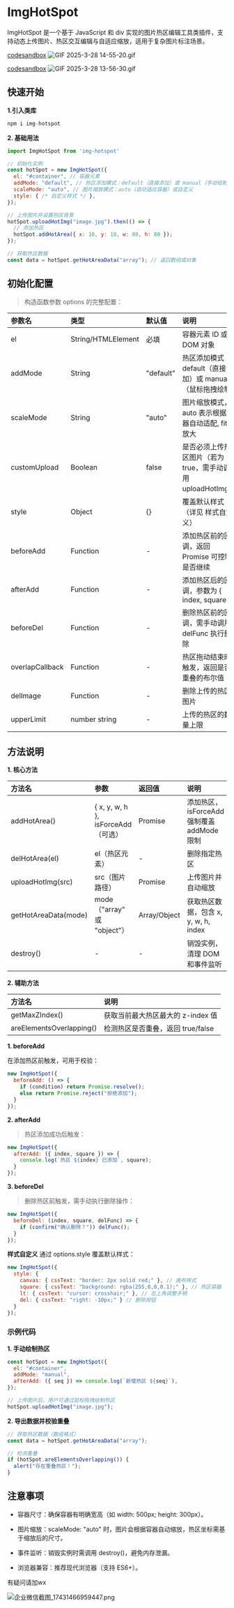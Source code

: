 # ImgHotSpot

ImgHotSpot 是一个基于 JavaScript 和 div 实现的图片热区编辑工具类插件，支持动态上传图片、热区交互编辑与自适应缩放，适用于复杂图片标注场景。




[codesandbox](https://codesandbox.io/p/sandbox/image-hotspot-tu-pian-re-qu-lkczjc)
![GIF 2025-3-28 14-55-20.gif](https://p6-juejin.byteimg.com/tos-cn-i-k3u1fbpfcp/9039eaa8f3b34bab88cbd8a0bd93e670~tplv-k3u1fbpfcp-watermark.image?)


[codesandbox](https://codesandbox.io/p/sandbox/qx8n4t)
![GIF 2025-3-28 13-56-30.gif](https://p3-juejin.byteimg.com/tos-cn-i-k3u1fbpfcp/0af482617a2d46258fd69247b8ffdd36~tplv-k3u1fbpfcp-watermark.image?)

## 快速开始

 **1.引入类库**

```js
npm i img-hotspot
```


**2. 基础用法**

```js
import ImgHotSpot from 'img-hotspot'

// 初始化实例
const hotSpot = new ImgHotSpot({
  el: "#container", // 容器元素
  addMode: "default", // 热区添加模式：default（直接添加）或 manual（手动绘制）
  scaleMode: "auto", // 图片缩放模式：auto（自动适应容器）或自定义
  style: { /* 自定义样式 */ },
});

// 上传图片并设置热区背景
hotSpot.uploadHotImg("image.jpg").then(() => {
  // 添加热区
  hotSpot.addHotArea({ x: 10, y: 10, w: 80, h: 80 });
});

// 获取热区数据
const data = hotSpot.getHotAreaData("array"); // 返回数组或对象
```

## 初始化配置

>构造函数参数 options 的完整配置：

|参数名	|类型	|默认值	|说明|
| :-------- | :-------------- | :------- | :------- |
|el	|String/HTMLElement	|必填	|容器元素 ID 或 DOM 对象|
|addMode|	String|	"default"|	热区添加模式：default（直接添加）或 manual（鼠标拖拽绘制）|
|scaleMode|	String	|"auto"|	图片缩放模式，auto 表示根据容器自动适配, fit 放大 |
|customUpload|	Boolean|false	|是否必须上传热区图片（若为 true，需手动调用 uploadHotImg）|
|style|	Object|	{}	|覆盖默认样式（详见 样式自定义）|
|beforeAdd|	Function|	-	|添加热区前的回调，返回 Promise 可控制是否继续|
|afterAdd|	Function|	-	|添加热区后的回调，参数为 { index, square }|
|beforeDel|	Function|	-	|删除热区前的回调，需手动调用 delFunc 执行删除|
|overlapCallback|	Function|	-	|热区拖动结束时触发，返回是否重叠的布尔值|
|delImage|	Function|	-	|删除上传的热区图片|
|upperLimit|	number string|	-	|上传的热区的数量上限|

## 方法说明

**1. 核心方法**

|方法名|	参数|	返回值|	说明|
| :-------- | :-------------- | :------- | :------- |
|addHotArea()|	{ x, y, w, h }, isForceAdd（可选）|	Promise|	添加热区，isForceAdd 强制覆盖 addMode 限制|
|delHotArea(el)|	el（热区元素）|	-	|删除指定热区|
|uploadHotImg(src)|	src（图片路径）|	Promise	|上传图片并自动缩放|
|getHotAreaData(mode)|	mode（"array" 或 "object"）|	Array/Object|	获取热区数据，包含 x, y, w, h, index|
|destroy()	|-	|-|	销毁实例，清理 DOM 和事件监听|

**2. 辅助方法**

|方法名|	说明|
| :-------- | :-------------- |
|getMaxZIndex()|	获取当前最大热区最大的 z-index 值|
|areElementsOverlapping()|	检测热区是否重叠，返回 true/false|

**1. beforeAdd**

在添加热区前触发，可用于校验：

```js
new ImgHotSpot({
  beforeAdd: () => {
    if (condition) return Promise.resolve();
    else return Promise.reject("拒绝添加");
  }
});
```
**2. afterAdd**

> 热区添加成功后触发：

```js
new ImgHotSpot({
  afterAdd: ({ index, square }) => {
    console.log(`热区 ${index} 已添加`, square);
  }
});
```

**3. beforeDel**

>删除热区前触发，需手动执行删除操作：

```js
new ImgHotSpot({
  beforeDel: (index, square, delFunc) => {
    if (confirm("确认删除？")) delFunc();
  }
});
```

**样式自定义**
通过 options.style 覆盖默认样式：

```js
new ImgHotSpot({
  style: {
    canvas: { cssText: "border: 2px solid red;" }, // 画布样式
    square: { cssText: "background: rgba(255,0,0,0.1);" }, // 热区容器
    lt: { cssText: "cursor: crosshair;" }, // 左上角调整手柄
    del: { cssText: "right: -10px;" } // 删除按钮
  }
});
```

### 示例代码

**1. 手动绘制热区**

```js
const hotSpot = new ImgHotSpot({
  el: "#container",
  addMode: "manual",
  afterAdd: ({ seq }) => console.log(`新增热区 ${seq}`),
});

// 上传图片后，用户可通过鼠标拖拽绘制热区
hotSpot.uploadHotImg("image.jpg");
```
**2. 导出数据并校验重叠**

```js
// 获取热区数据（数组格式）
const data = hotSpot.getHotAreaData("array");

// 检测重叠
if (hotSpot.areElementsOverlapping()) {
  alert("存在重叠热区！");
}
```

## 注意事项
+ 容器尺寸：确保容器有明确宽高（如 width: 500px; height: 300px）。

+ 图片缩放：scaleMode: "auto" 时，图片会根据容器自动缩放，热区坐标需基于缩放后的尺寸。

+ 事件监听：销毁实例时需调用 destroy()，避免内存泄漏。

+ 浏览器兼容：推荐现代浏览器（支持 ES6+）。

有疑问请加wx

![企业微信截图_17431466959447.png](https://p9-juejin.byteimg.com/tos-cn-i-k3u1fbpfcp/04b23ef0b326474582e274fd073db8d4~tplv-k3u1fbpfcp-watermark.image?)
